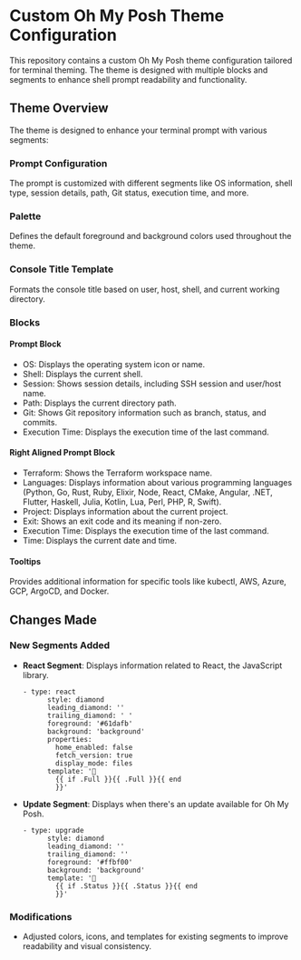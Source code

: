 # Custom Oh My Posh Theme Configuration

This repository contains a custom Oh My Posh theme configuration tailored for terminal theming. The theme is designed with multiple blocks and segments to enhance shell prompt readability and functionality.

## Theme Overview

The theme is designed to enhance your terminal prompt with various segments:

### Prompt Configuration

The prompt is customized with different segments like OS information, shell type, session details, path, Git status, execution time, and more.

### Palette

Defines the default foreground and background colors used throughout the theme.

### Console Title Template

Formats the console title based on user, host, shell, and current working directory.

### Blocks

#### Prompt Block

- OS: Displays the operating system icon or name.
- Shell: Displays the current shell.
- Session: Shows session details, including SSH session and user/host name.
- Path: Displays the current directory path.
- Git: Shows Git repository information such as branch, status, and commits.
- Execution Time: Displays the execution time of the last command.

#### Right Aligned Prompt Block

- Terraform: Shows the Terraform workspace name.
- Languages: Displays information about various programming languages (Python, Go, Rust, Ruby, Elixir, Node, React, CMake, Angular, .NET, Flutter, Haskell, Julia, Kotlin, Lua, Perl, PHP, R, Swift).
- Project: Displays information about the current project.
- Exit: Shows an exit code and its meaning if non-zero.
- Execution Time: Displays the execution time of the last command.
- Time: Displays the current date and time.

#### Tooltips

Provides additional information for specific tools like kubectl, AWS, Azure, GCP, ArgoCD, and Docker.

## Changes Made

### New Segments Added

- **React Segment**: Displays information related to React, the JavaScript library.

  ```yarml
  - type: react
        style: diamond
        leading_diamond: ''
        trailing_diamond: ' '
        foreground: '#61dafb'
        background: 'background'
        properties:
          home_enabled: false
          fetch_version: true
          display_mode: files
        template: '
          {{ if .Full }}{{ .Full }}{{ end
          }}'

  ```

- **Update Segment**: Displays when there's an update available for Oh My Posh.

  ```yarml
  - type: upgrade
        style: diamond
        leading_diamond: ''
        trailing_diamond: ''
        foreground: '#ffbf00'
        background: 'background'
        template: '
          {{ if .Status }}{{ .Status }}{{ end
          }}'

  ```

### Modifications

- Adjusted colors, icons, and templates for existing segments to improve readability and visual consistency.
